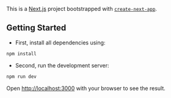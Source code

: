 This is a [Next.js](https://nextjs.org/) project bootstrapped with [`create-next-app`](https://github.com/vercel/next.js/tree/canary/packages/create-next-app).

## Getting Started

- First, install all dependencies using:

```bash
npm install
```

- Second, run the development server:

```bash
npm run dev
```

Open [http://localhost:3000](http://localhost:3000) with your browser to see the result.
